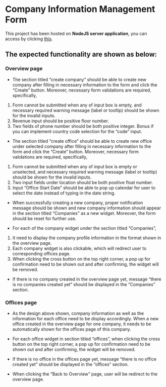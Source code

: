# Company Information Management Form

This project has been hosted on <b>NodeJS server application</b>, you can access by clicking [this](http://).

## The expected functionality are shown as below:

### Overview page

- The section titled “create company” should be able to create new company after
  filling in necessary information to the form and click the “Create” button. Moreover, necessary form validations are required, specifically,

1. Form cannot be submitted when any of input box is empty, and necessary
   required warning message (label or tooltip) should be shown for the invalid
   inputs.
2. Revenue input should be positive floor number.
3. Two fields of phone number should be both positive integer. Bonus if you can
   implement country code selection for the “code” input.

- The section titled “create office” should be able to create new office under selected
  company after filling in necessary information to the form and click the “Create”
  button. Moreover, necessary form validations are required, specifically,

1. Form cannot be submitted when any of input box is empty or unselected, and
   necessary required warning message (label or tooltip) should be shown for the
   invalid inputs.
2. Two input fields under location should be both positive float number.
3. Input “Office Start Date” should be able to pop up calendar for user to select
   the date instead of typing in the date string.

- When successfully creating a new company, proper notification message should be
  shown and new company information should appear in the section titled
  “Companies” as a new widget. Moreover, the form should be reset for further use.

- For each of the company widget under the section titled “Companies”,

1. It need to display the company profile information in the format shown in the
   overview page.
2. Each company widget is also clickable, which will redirect user to
   corresponding offices page.
3. When clicking the cross button on the top right corner, a pop up for
   confirmation need to be shown out and after confirming, the widget will be
   removed.

- If there is no company created in the overview page yet, message “there is no
  companies created yet” should be displayed in the “Companies” section.

### Offices page

- As the design above shown, company information as well as the information for
  each office need to be display accordingly. When a new office created in the
  overview page for one company, it needs to be automatically shown for the offices
  page of this company.

- For each office widget in section titled “offices”, when clicking the cross button on
  the top right corner, a pop up for confirmation need to be shown out and after
  confirming, the widget will be removed.

- If there is no office in the offices page yet, message “there is no office created yet”
  should be displayed in the “offices” section.

- When clicking the “Back to Overview” page, user will be redirect to the overview page.
